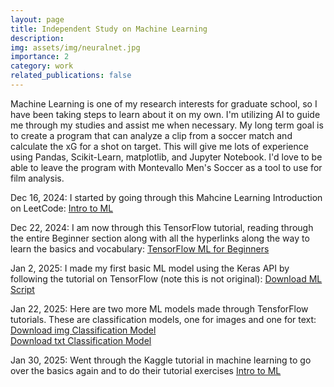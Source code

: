 ```yaml
---
layout: page
title: Independent Study on Machine Learning
description: 
img: assets/img/neuralnet.jpg
importance: 2
category: work
related_publications: false
---
```

Machine Learning is one of my research interests for graduate school, so I have been taking steps to learn about it on my own. I'm utilizing AI to guide me through my studies and assist me when necessary. My long term goal is to create a program that can analyze a clip from a soccer match and calculate the xG for a shot on target. This will give me lots of experience using Pandas, Scikit-Learn, matplotlib, and Jupyter Notebook. I'd love to be able to leave the program with Montevallo Men's Soccer as a tool to use for film analysis.


Dec 16, 2024: I started by going through this Mahcine Learning Introduction on LeetCode: [Intro to ML](https://leetcode.com/explore/featured/card/machine-learning-101/)  

Dec 22, 2024: I am now through this TensorFlow tutorial, reading through the entire Beginner section along with all the hyperlinks along the way to learn the basics and vocabulary: [TensorFlow ML for Beginners](https://www.tensorflow.org/tutorials/quickstart/beginner)  

Jan 2, 2025: I made my first basic ML model using the Keras API by following the tutorial on TensorFlow (note this is not original): [Download ML Script](https://raw.githubusercontent.com/benlebdaoui/benlebdaoui.github.io/main/assests/jupyter/tensorflow_practice01.ipynb)  

Jan 22, 2025: Here are two more ML models made through TensforFlow tutorials. These are classification models, one for images and one for text:  
[Download img Classification Model](https://raw.githubusercontent.com/benlebdaoui/benlebdaoui.github.io/main/assests/jupyter/imageclassification_practice01.ipynb)  
[Download txt Classification Model](https://raw.githubusercontent.com/benlebdaoui/benlebdaoui.github.io/main/assests/jupyter/textclassification_practice01.ipynb)

Jan 30, 2025: Went through the Kaggle tutorial in machine learning to go over the basics again and to do their tutorial exercises [Intro to ML](https://www.kaggle.com/learn/intro-to-machine-learning)


